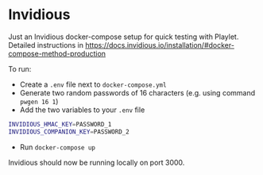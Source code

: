 # Invidious

Just an Invidious docker-compose setup for quick testing with Playlet.
Detailed instructions in <https://docs.invidious.io/installation/#docker-compose-method-production>

To run:

- Create a `.env` file next to `docker-compose.yml`
- Generate two random passwords of 16 characters (e.g. using command `pwgen 16 1`)
- Add the two variables to your `.env` file

```sh
INVIDIOUS_HMAC_KEY=PASSWORD_1
INVIDIOUS_COMPANION_KEY=PASSWORD_2
```

- Run `docker-compose up`

Invidious should now be running locally on port 3000.
